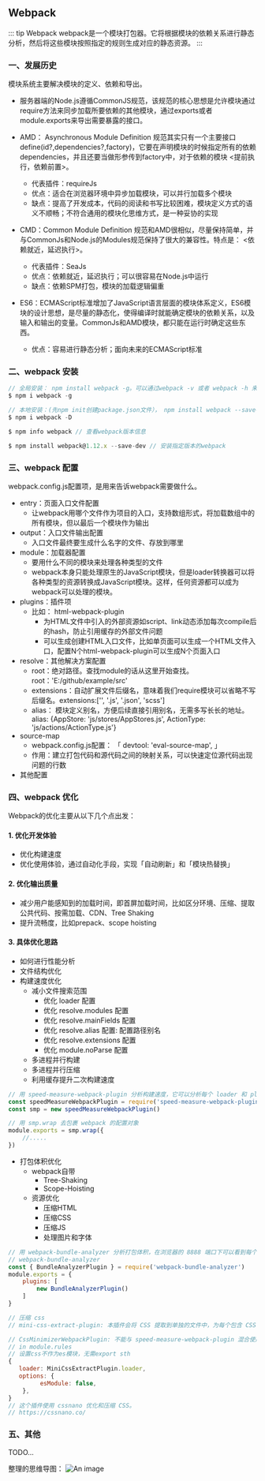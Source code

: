 ## Webpack

::: tip Webpack
webpack是一个模块打包器。它将根据模块的依赖关系进行静态分析，然后将这些模块按照指定的规则生成对应的静态资源。
:::

### 一、发展历史
模块系统主要解决模块的定义、依赖和导出。

+ 服务器端的Node.js遵循CommonJS规范，该规范的核心思想是允许模块通过require方法来同步加载所要依赖的其他模块，通过exports或者module.exports来导出需要暴露的接口。

+ AMD： Asynchronous Module Definition 规范其实只有一个主要接口define(id?,dependencies?,factory)，它要在声明模块的时候指定所有的依赖dependencies，并且还要当做形参传到factory中，对于依赖的模块 <提前执行，依赖前置>。
    + 代表插件：requireJs
    + 优点：适合在浏览器环境中异步加载模块，可以并行加载多个模块
    + 缺点：提高了开发成本，代码的阅读和书写比较困难，模块定义方式的语义不顺畅；不符合通用的模块化思维方式，是一种妥协的实现

+ CMD：Common Module Definition 规范和AMD很相似，尽量保持简单，并与CommonJs和Node.js的Modules规范保持了很大的兼容性。特点是： <依赖就近，延迟执行>。
    + 代表插件：SeaJs
    + 优点：依赖就近，延迟执行；可以很容易在Node.js中运行
    + 缺点：依赖SPM打包，模块的加载逻辑偏重

+ ES6：ECMAScript标准增加了JavaScript语言层面的模块体系定义，ES6模块的设计思想，是尽量的静态化，使得编译时就能确定模块的依赖关系，以及输入和输出的变量。CommonJs和AMD模块，都只能在运行时确定这些东西。
    + 优点：容易进行静态分析；面向未来的ECMAScript标准

### 二、webpack 安装
```js
// 全局安装： npm install webpack -g。可以通过webpack -v 或者 webpack -h 来查看是否安装成功
$ npm i webpack -g

// 本地安装：(先npm init创建package.json文件）， npm install webpack --save-dev
$ npm i webpack -D

$ npm info webpack // 查看webpack版本信息

$ npm install webpack@1.12.x --save-dev // 安装指定版本的webpack
```

### 三、webpack 配置
webpack.config.js配置项，是用来告诉webpack需要做什么。

+ entry：页面入口文件配置
    + 让webpack用哪个文件作为项目的入口，支持数组形式，将加载数组中的所有模块，但以最后一个模块作为输出
+ output：入口文件输出配置
    + 入口文件最终要生成什么名字的文件、存放到哪里
+ module：加载器配置
    + 要用什么不同的模块来处理各种类型的文件
    + webpack本身只能处理原生的JavaScript模块，但是loader转换器可以将各种类型的资源转换成JavaScript模块。这样，任何资源都可以成为webpack可以处理的模块。
+ plugins：插件项
    + 比如： html-webpack-plugin
        + 为HTML文件中引入的外部资源如script、link动态添加每次compile后的hash，防止引用缓存的外部文件问题
        + 可以生成创建HTML入口文件，比如单页面可以生成一个HTML文件入口，配置N个html-webpack-plugin可以生成N个页面入口
+ resolve：其他解决方案配置
    + root：绝对路径。查找module的话从这里开始查找。root：'E:/github/example/src'
    + extensions：自动扩展文件后缀名，意味着我们require模块可以省略不写后缀名。extensions:['', '.js', '.json', 'scss']
    + alias： 模块定义别名，方便后续直接引用别名，无需多写长长的地址。 alias: {AppStore: 'js/stores/AppStores.js', ActionType: 'js/actions/ActionType.js'}
+ source-map
    + webpack.config.js配置： 「 devtool: 'eval-source-map', 」
    + 作用：建立打包代码和源代码之间的映射关系，可以快速定位源代码出现问题的行数
+ 其他配置


### 四、webpack 优化
Webpack的优化主要从以下几个点出发：
#### 1. 优化开发体验
+ 优化构建速度
+ 优化使用体验，通过自动化手段，实现「自动刷新」和「模块热替换」

#### 2. 优化输出质量
+ 减少用户能感知到的加载时间，即首屏加载时间，比如区分环境、压缩、提取公共代码、按需加载、CDN、Tree Shaking
+ 提升流畅度，比如prepack、scope hoisting

#### 3. 具体优化思路
+ 如何进行性能分析
+ 文件结构优化
+ 构建速度优化
    + 减小文件搜索范围
        + 优化 loader 配置
        + 优化 resolve.modules 配置
        + 优化 resolve.mainFields 配置
        + 优化 resolve.alias 配置: 配置路径别名
        + 优化 resolve.extensions 配置
        + 优化 module.noParse 配置
    + 多进程并行构建
    + 多进程并行压缩
    + 利用缓存提升二次构建速度

```js
// 用 speed-measure-webpack-plugin 分析构建速度，它可以分析每个 loader 和 plugin 的耗时。
const speedMeasureWebpackPlugin = require('speed-measure-webpack-plugin')
const smp = new speedMeasureWebpackPlugin()

// 用 smp.wrap 去包裹 webpack 的配置对象
module.exports = smp.wrap({
    //.....
})
```

+ 打包体积优化
    + webpack自带
        + Tree-Shaking
        + Scope-Hoisting
    + 资源优化
        + 压缩HTML
        + 压缩CSS
        + 压缩JS
        + 处理图片和字体
```js
// 用 webpack-bundle-analyzer 分析打包体积，在浏览器的 8888 端口下可以看到每个文件的体积信息以及各个 chunk 的包含关系，方便我们进行分析。
// webpack-bundle-analyzer
const { BundleAnalyzerPlugin } = require('webpack-bundle-analyzer')
module.exports = {
    plugins: [
        new BundleAnalyzerPlugin()
    ]
}
```

```js
// 压缩 css 
// mini-css-extract-plugin: 本插件会将 CSS 提取到单独的文件中，为每个包含 CSS 的 JS 文件创建一个 CSS 文件，并且支持 CSS 和 SourceMaps 的按需加载。

// CssMinimizerWebpackPlugin: 不能与 speed-measure-webpack-plugin 混合使用，会报错。（暂未着手修复）
// in module.rules
// 设置css不作为es模块，无需export sth
{
   loader: MiniCssExtractPlugin.loader,
   options: {
         esModule: false,
    },
}
// 这个插件使用 cssnano 优化和压缩 CSS。
// https://cssnano.co/
```



### 五、其他
TODO...





<!-- ::: tip Webpack
先上整理的思维导图，详细文档Todo...
::: -->

整理的思维导图：
![An image](/images/prev/tools_webpack.png)

